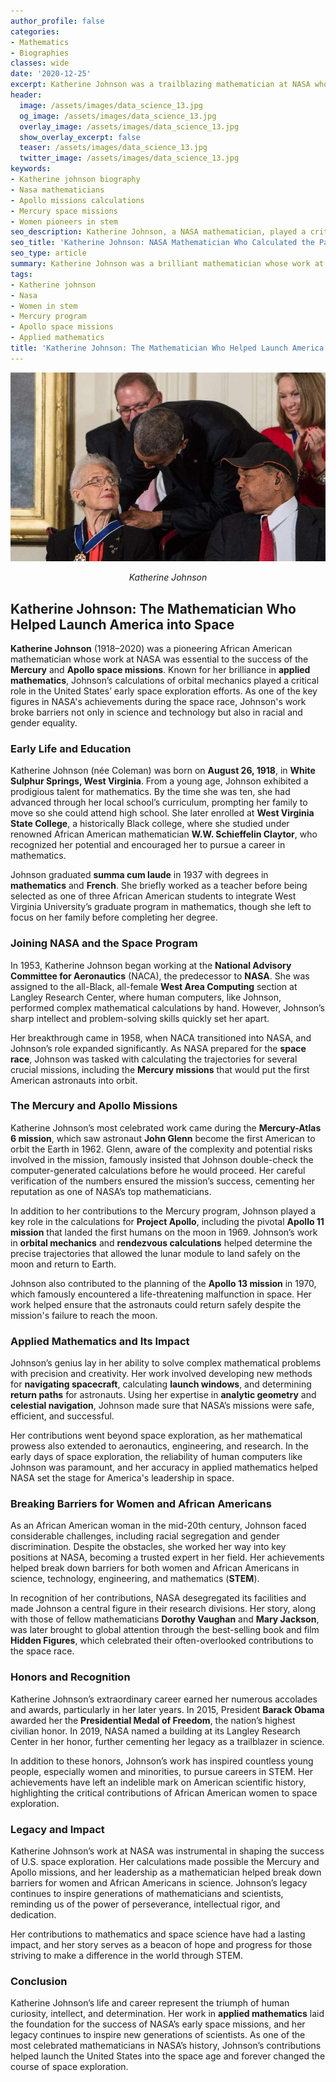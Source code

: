 ```yaml
---
author_profile: false
categories:
- Mathematics
- Biographies
classes: wide
date: '2020-12-25'
excerpt: Katherine Johnson was a trailblazing mathematician at NASA whose calculations for the Mercury and Apollo missions helped guide U.S. space exploration. Learn about her groundbreaking contributions to applied mathematics.
header:
  image: /assets/images/data_science_13.jpg
  og_image: /assets/images/data_science_13.jpg
  overlay_image: /assets/images/data_science_13.jpg
  show_overlay_excerpt: false
  teaser: /assets/images/data_science_13.jpg
  twitter_image: /assets/images/data_science_13.jpg
keywords:
- Katherine johnson biography
- Nasa mathematicians
- Apollo missions calculations
- Mercury space missions
- Women pioneers in stem
seo_description: Katherine Johnson, a NASA mathematician, played a critical role in calculating trajectories for the Mercury and Apollo missions. Her work in applied mathematics was key to U.S. space exploration success.
seo_title: 'Katherine Johnson: NASA Mathematician Who Calculated the Path to Space'
seo_type: article
summary: Katherine Johnson was a brilliant mathematician whose work at NASA included calculating trajectories for the Mercury and Apollo space missions. Her contributions to applied mathematics were essential to the success of U.S. space exploration, making her a key figure in American scientific history.
tags:
- Katherine johnson
- Nasa
- Women in stem
- Mercury program
- Apollo space missions
- Applied mathematics
title: 'Katherine Johnson: The Mathematician Who Helped Launch America into Space'
---
```


<p align="center">
  <img src="/assets/images/biographies/ katherine_johnson.jpg" alt="Example Image">
</p>
<p align="center"><i> Katherine Johnson</i></p>

## Katherine Johnson: The Mathematician Who Helped Launch America into Space

**Katherine Johnson** (1918–2020) was a pioneering African American mathematician whose work at NASA was essential to the success of the **Mercury** and **Apollo space missions**. Known for her brilliance in **applied mathematics**, Johnson’s calculations of orbital mechanics played a critical role in the United States’ early space exploration efforts. As one of the key figures in NASA's achievements during the space race, Johnson's work broke barriers not only in science and technology but also in racial and gender equality.

### Early Life and Education

Katherine Johnson (née Coleman) was born on **August 26, 1918**, in **White Sulphur Springs, West Virginia**. From a young age, Johnson exhibited a prodigious talent for mathematics. By the time she was ten, she had advanced through her local school’s curriculum, prompting her family to move so she could attend high school. She later enrolled at **West Virginia State College**, a historically Black college, where she studied under renowned African American mathematician **W.W. Schieffelin Claytor**, who recognized her potential and encouraged her to pursue a career in mathematics.

Johnson graduated **summa cum laude** in 1937 with degrees in **mathematics** and **French**. She briefly worked as a teacher before being selected as one of three African American students to integrate West Virginia University’s graduate program in mathematics, though she left to focus on her family before completing her degree.

### Joining NASA and the Space Program

In 1953, Katherine Johnson began working at the **National Advisory Committee for Aeronautics** (NACA), the predecessor to **NASA**. She was assigned to the all-Black, all-female **West Area Computing** section at Langley Research Center, where human computers, like Johnson, performed complex mathematical calculations by hand. However, Johnson’s sharp intellect and problem-solving skills quickly set her apart.

Her breakthrough came in 1958, when NACA transitioned into NASA, and Johnson’s role expanded significantly. As NASA prepared for the **space race**, Johnson was tasked with calculating the trajectories for several crucial missions, including the **Mercury missions** that would put the first American astronauts into orbit.

### The Mercury and Apollo Missions

Katherine Johnson’s most celebrated work came during the **Mercury-Atlas 6 mission**, which saw astronaut **John Glenn** become the first American to orbit the Earth in 1962. Glenn, aware of the complexity and potential risks involved in the mission, famously insisted that Johnson double-check the computer-generated calculations before he would proceed. Her careful verification of the numbers ensured the mission’s success, cementing her reputation as one of NASA’s top mathematicians.

In addition to her contributions to the Mercury program, Johnson played a key role in the calculations for **Project Apollo**, including the pivotal **Apollo 11 mission** that landed the first humans on the moon in 1969. Johnson’s work in **orbital mechanics** and **rendezvous calculations** helped determine the precise trajectories that allowed the lunar module to land safely on the moon and return to Earth.

Johnson also contributed to the planning of the **Apollo 13 mission** in 1970, which famously encountered a life-threatening malfunction in space. Her work helped ensure that the astronauts could return safely despite the mission's failure to reach the moon.

### Applied Mathematics and Its Impact

Johnson’s genius lay in her ability to solve complex mathematical problems with precision and creativity. Her work involved developing new methods for **navigating spacecraft**, calculating **launch windows**, and determining **return paths** for astronauts. Using her expertise in **analytic geometry** and **celestial navigation**, Johnson made sure that NASA’s missions were safe, efficient, and successful.

Her contributions went beyond space exploration, as her mathematical prowess also extended to aeronautics, engineering, and research. In the early days of space exploration, the reliability of human computers like Johnson was paramount, and her accuracy in applied mathematics helped NASA set the stage for America's leadership in space.

### Breaking Barriers for Women and African Americans

As an African American woman in the mid-20th century, Johnson faced considerable challenges, including racial segregation and gender discrimination. Despite the obstacles, she worked her way into key positions at NASA, becoming a trusted expert in her field. Her achievements helped break down barriers for both women and African Americans in science, technology, engineering, and mathematics (**STEM**).

In recognition of her contributions, NASA desegregated its facilities and made Johnson a central figure in their research divisions. Her story, along with those of fellow mathematicians **Dorothy Vaughan** and **Mary Jackson**, was later brought to global attention through the best-selling book and film **Hidden Figures**, which celebrated their often-overlooked contributions to the space race.

### Honors and Recognition

Katherine Johnson’s extraordinary career earned her numerous accolades and awards, particularly in her later years. In 2015, President **Barack Obama** awarded her the **Presidential Medal of Freedom**, the nation’s highest civilian honor. In 2019, NASA named a building at its Langley Research Center in her honor, further cementing her legacy as a trailblazer in science.

In addition to these honors, Johnson’s work has inspired countless young people, especially women and minorities, to pursue careers in STEM. Her achievements have left an indelible mark on American scientific history, highlighting the critical contributions of African American women to space exploration.

### Legacy and Impact

Katherine Johnson’s work at NASA was instrumental in shaping the success of U.S. space exploration. Her calculations made possible the Mercury and Apollo missions, and her leadership as a mathematician helped break down barriers for women and African Americans in science. Johnson’s legacy continues to inspire generations of mathematicians and scientists, reminding us of the power of perseverance, intellectual rigor, and dedication.

Her contributions to mathematics and space science have had a lasting impact, and her story serves as a beacon of hope and progress for those striving to make a difference in the world through STEM.

### Conclusion

Katherine Johnson’s life and career represent the triumph of human curiosity, intellect, and determination. Her work in **applied mathematics** laid the foundation for the success of NASA’s early space missions, and her legacy continues to inspire new generations of scientists. As one of the most celebrated mathematicians in NASA’s history, Johnson’s contributions helped launch the United States into the space age and forever changed the course of space exploration.

